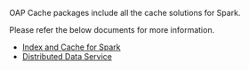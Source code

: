 OAP Cache packages include all the cache solutions for Spark.

Please refer the below documents for more information.

* [Index and Cache for Spark](./oap/README.md)
* [Distributed Data Service](./pegasus/README.md)

